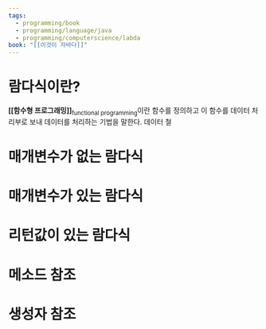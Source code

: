 ```yaml
---
tags:
  - programming/book
  - programming/language/java
  - programming/computerscience/labda
book: "[[이것이 자바다]]"
---
```

# 람다식이란?
**[[함수형 프로그래밍]]**<sub>functional programming</sub>이란 함수를 정의하고 이 함수를 데이터 처리부로 보내 데이터를 처리하는 기법을 말한다. 데이터 철
# 매개변수가 없는 람다식
# 매개변수가 있는 람다식
# 리턴값이 있는 람다식
# 메소드 참조
# 생성자 참조